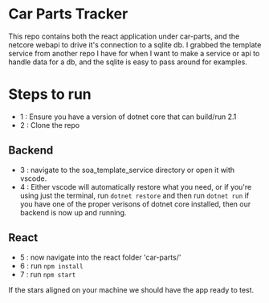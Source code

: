 # Car Parts Tracker

This repo contains both the react application under car-parts, and the netcore webapi to drive it's connection to a sqlite db.  I grabbed the template service from another repo I have for when I want to make a service or api to handle data for a db, and the sqlite is easy to pass around for examples.

# Steps to run

- 1 : Ensure you have a version of dotnet core that can build/run 2.1
- 2 : Clone the repo

## Backend

- 3 : navigate to the soa_template_service directory or open it with vscode.
- 4 : Either vscode will automatically restore what you need, or if you're using just the terminal, run `dotnet restore` and then run `dotnet run` if you have one of the proper verisons of dotnet core installed, then our backend is now up and running.

## React

- 5 : now navigate into the react folder 'car-parts/'
- 6 : run `npm install`
- 7 : run `npm start`

If the stars aligned on your machine we should have the app ready to test.